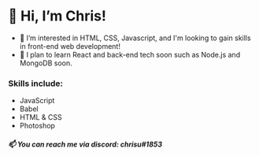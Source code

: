 # 👋 Hi, I’m Chris!
- 👀 I’m interested in HTML, CSS, Javascript, and I'm looking to gain skills in front-end web development!
- 🌱 I plan to learn React and back-end tech soon such as Node.js and MongoDB soon.
### Skills include:
- JavaScript
- Babel
- HTML & CSS
- Photoshop 
##### 📫 You can reach me via discord: chrisu#1853

